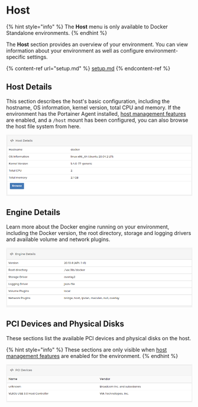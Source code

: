 # Host

{% hint style="info" %}
The **Host** menu is only available to Docker Standalone environments.
{% endhint %}

The **Host** section provides an overview of your environment. You can view information about your environment as well as configure environment-specific settings.

{% content-ref url="setup.md" %}
[setup.md](setup.md)
{% endcontent-ref %}

## Host Details

This section describes the host's basic configuration, including the hostname, OS information, kernel version, total CPU and memory. If the environment has the Portainer Agent installed, [host management features](setup.md#enable-host-management-features) are enabled, and a `/host` mount has been configured, you can also browse the host file system from here.&#x20;

![](../../../.gitbook/assets/host-1.png)

## Engine Details

Learn more about the Docker engine running on your environment, including the Docker version, the root directory, storage and logging drivers and available volume and network plugins.

![](../../../.gitbook/assets/host-2.png)

## PCI Devices and Physical Disks

These sections list the available PCI devices and physical disks on the host.

{% hint style="info" %}
These sections are only visible when [host management features](setup.md#enable-host-management-features) are enabled for the environment.
{% endhint %}

![An example listing of PCI devices](../../../.gitbook/assets/host-3.png)
